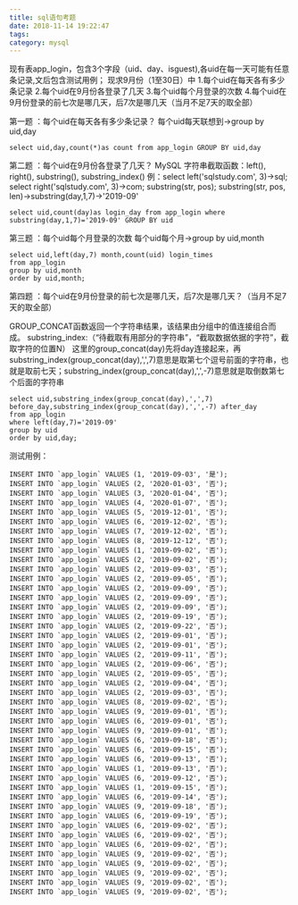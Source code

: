```yaml
---
title: sql语句考题
date: 2018-11-14 19:22:47
tags:
category: mysql
---
```




现有表app_login，包含3个字段（uid、day、isguest),各uid在每一天可能有任意条记录,文后包含测试用例；
现求9月份（1至30日）中
1.每个uid在每天各有多少条记录
2.每个uid在9月份各登录了几天
3.每个uid每个月登录的次数
4.每个uid在9月份登录的前七次是哪几天，后7次是哪几天（当月不足7天的取全部）

第一题 ：每个uid在每天各有多少条记录？
每个uid每天联想到->group by uid,day
```
select uid,day,count(*)as count from app_login GROUP BY uid,day
```

第二题 ：每个uid在9月份各登录了几天？
MySQL 字符串截取函数：left(), right(), substring(), substring_index()
例：select left('sqlstudy.com', 3)->sql;
select right('sqlstudy.com', 3)->com;
substring(str, pos); substring(str, pos, len)->substring(day,1,7)->'2019-09'
```
select uid,count(day)as login_day from app_login where substring(day,1,7)='2019-09' GROUP BY uid
```

第三题 ：每个uid每个月登录的次数
每个uid每个月->group by uid,month
```
select uid,left(day,7) month,count(uid) login_times 
from app_login 
group by uid,month 
order by uid,month;
```

第四题 ：每个uid在9月份登录的前七次是哪几天，后7次是哪几天？（当月不足7天的取全部）

GROUP_CONCAT函数返回一个字符串结果，该结果由分组中的值连接组合而成。
substring_index:（“待截取有用部分的字符串”，“截取数据依据的字符”，截取字符的位置N）
这里的group_concat(day)先将day连接起来，再substring_index(group_concat(day),',',7)意思是取第七个逗号前面的字符串，也就是取前七天；substring_index(group_concat(day),',',-7)意思就是取倒数第七个后面的字符串

```
select uid,substring_index(group_concat(day),',',7) before_day,substring_index(group_concat(day),',',-7) after_day
from app_login
where left(day,7)='2019-09'
group by uid
order by uid,day;
```

测试用例：
```
INSERT INTO `app_login` VALUES (1, '2019-09-03', '是');
INSERT INTO `app_login` VALUES (2, '2020-01-03', '否');
INSERT INTO `app_login` VALUES (3, '2020-01-04', '否');
INSERT INTO `app_login` VALUES (4, '2020-01-07', '否');
INSERT INTO `app_login` VALUES (5, '2019-12-01', '否');
INSERT INTO `app_login` VALUES (6, '2019-12-02', '否');
INSERT INTO `app_login` VALUES (7, '2019-12-02', '否');
INSERT INTO `app_login` VALUES (8, '2019-12-12', '否');
INSERT INTO `app_login` VALUES (1, '2019-09-02', '否');
INSERT INTO `app_login` VALUES (2, '2019-09-02', '否');
INSERT INTO `app_login` VALUES (2, '2019-09-03', '否');
INSERT INTO `app_login` VALUES (2, '2019-09-05', '否');
INSERT INTO `app_login` VALUES (2, '2019-09-09', '否');
INSERT INTO `app_login` VALUES (2, '2019-09-09', '否');
INSERT INTO `app_login` VALUES (2, '2019-09-09', '否');
INSERT INTO `app_login` VALUES (2, '2019-09-19', '否');
INSERT INTO `app_login` VALUES (2, '2019-09-22', '否');
INSERT INTO `app_login` VALUES (2, '2019-09-01', '否');
INSERT INTO `app_login` VALUES (2, '2019-09-01', '否');
INSERT INTO `app_login` VALUES (2, '2019-09-11', '否');
INSERT INTO `app_login` VALUES (2, '2019-09-06', '否');
INSERT INTO `app_login` VALUES (2, '2019-09-05', '否');
INSERT INTO `app_login` VALUES (2, '2019-09-04', '否');
INSERT INTO `app_login` VALUES (2, '2019-09-03', '否');
INSERT INTO `app_login` VALUES (8, '2019-09-02', '否');
INSERT INTO `app_login` VALUES (9, '2019-09-01', '否');
INSERT INTO `app_login` VALUES (6, '2019-09-01', '否');
INSERT INTO `app_login` VALUES (9, '2019-09-01', '否');
INSERT INTO `app_login` VALUES (6, '2019-09-18', '否');
INSERT INTO `app_login` VALUES (6, '2019-09-15', '否');
INSERT INTO `app_login` VALUES (6, '2019-09-13', '否');
INSERT INTO `app_login` VALUES (1, '2019-09-13', '否');
INSERT INTO `app_login` VALUES (6, '2019-09-12', '否');
INSERT INTO `app_login` VALUES (1, '2019-09-15', '否');
INSERT INTO `app_login` VALUES (6, '2019-09-14', '否');
INSERT INTO `app_login` VALUES (9, '2019-09-18', '否');
INSERT INTO `app_login` VALUES (6, '2019-09-19', '否');
INSERT INTO `app_login` VALUES (6, '2019-09-02', '否');
INSERT INTO `app_login` VALUES (6, '2019-09-02', '否');
INSERT INTO `app_login` VALUES (6, '2019-09-02', '否');
INSERT INTO `app_login` VALUES (9, '2019-09-02', '否');
INSERT INTO `app_login` VALUES (9, '2019-09-02', '否');
INSERT INTO `app_login` VALUES (9, '2019-09-02', '否');
INSERT INTO `app_login` VALUES (9, '2019-09-02', '否');
INSERT INTO `app_login` VALUES (9, '2019-09-02', '否');
```